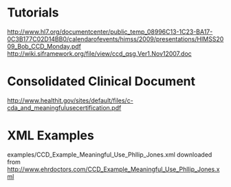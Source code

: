 
Tutorials
=========

http://www.hl7.org/documentcenter/public_temp_08996C13-1C23-BA17-0C3B177C02D14BB0/calendarofevents/himss/2009/presentations/HIMSS2009_Bob_CCD_Monday.pdf
http://wiki.siframework.org/file/view/ccd_qsg.Ver1.Nov12007.doc


Consolidated Clinical Document
==============================
http://www.healthit.gov/sites/default/files/c-cda_and_meaningfulusecertification.pdf


XML Examples
=============

examples/CCD_Example_Meaningful_Use_Phllip_Jones.xml
downloaded from http://www.ehrdoctors.com/CCD_Example_Meaningful_Use_Phllip_Jones.xml
